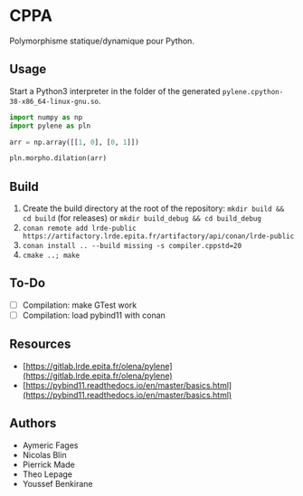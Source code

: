 # CPPA

Polymorphisme statique/dynamique pour Python.

## Usage

Start a Python3 interpreter in the folder of the generated `pylene.cpython-38-x86_64-linux-gnu.so`.

```python
import numpy as np
import pylene as pln

arr = np.array([[1, 0], [0, 1]])

pln.morpho.dilation(arr)
```

## Build

1. Create the build directory at the root of the repository: `mkdir build && cd build` (for releases) or `mkdir build_debug && cd build_debug`
2. `conan remote add lrde-public https://artifactory.lrde.epita.fr/artifactory/api/conan/lrde-public`
3. `conan install .. --build missing -s compiler.cppstd=20`
4.  `cmake ..; make`

## To-Do

- [ ] Compilation: make GTest work
- [ ] Compilation: load pybind11 with conan

## Resources

- [https://gitlab.lrde.epita.fr/olena/pylene](https://gitlab.lrde.epita.fr/olena/pylene)
- [https://pybind11.readthedocs.io/en/master/basics.html](https://pybind11.readthedocs.io/en/master/basics.html)

## Authors

- Aymeric Fages
- Nicolas Blin
- Pierrick Made
- Theo Lepage
- Youssef Benkirane